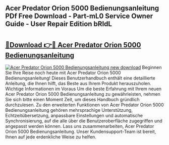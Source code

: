 ## Acer Predator Orion 5000 Bedienungsanleitung PDf Free Download - Part-mL0 Service Owner Guide - User Repair Edition bRIdL

# <h2><a href="http://df4mdt.blite.top/?on=Acer+Predator+Orion+5000+Bedienungsanleitung">🔗Download 👉🔴 Acer Predator Orion 5000 Bedienungsanleitung</a></h2>

[![Acer Predator Orion 5000 Bedienungsanleitung new download](https://i.imgur.com/lujVjoI.png)](http://df4mdt.blite.top/?on=Acer+Predator+Orion+5000+Bedienungsanleitung)
Beginnen Sie Ihre Reise noch heute mit Acer Predator Orion 5000 Bedienungsanleitung! Dieses Benutzerhandbuch enthält eine detaillierte Anleitung, die Ihnen hilft, das Beste aus Ihrem Produkt herauszuholen. Wichtige Informationen im Voraus Um die beste Erfahrung mit Ihrem neuen Acer Predator Orion 5000 Bedienungsanleitung zu gewährleisten, nehmen Sie sich bitte einen Moment Zeit, um dieses Handbuch gründlich durchzulesen. Zu den erweiterten Funktionen von Acer Predator Orion 5000 Bedienungsanleitung gehören mehrsprachige Unterstützung, Echtzeitübersetzung, anpassbare Einstellungen und automatische Synchronisierung, auf die alle über die Benutzeroberfläche zugegriffen und angepasst werden können. Lass uns zusammenarbeiten, Acer Predator Orion 5000 Bedienungsanleitung. Unser Kundensupport-Team ist bereit, Ihnen auf jede erdenkliche Weise zu helfen.
